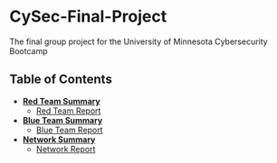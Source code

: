 # CySec-Final-Project
The final group project for the University of Minnesota Cybersecurity Bootcamp

## Table of Contents

- [**Red Team Summary**](https://github.com/TristenMaetzold/CySec-Final-Project/blob/d82f0786ef424ddcecdd9c2e3883f181ed401835/Offense/Offensive_Readme.md)
    - [Red Team Report]()
- [**Blue Team Summary**](https://github.com/TristenMaetzold/CySec-Final-Project/blob/d82f0786ef424ddcecdd9c2e3883f181ed401835/Defense/Defense_Readme.md)
    - [Blue Team Report]()
- [**Network Summary**](https://github.com/TristenMaetzold/CySec-Final-Project/blob/d82f0786ef424ddcecdd9c2e3883f181ed401835/Network/Network_Readme.md)
    - [Network Report]()
